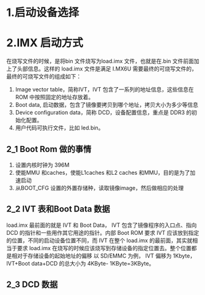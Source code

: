 # 1.启动设备选择

# 2.IMX 启动方式
在烧写文件的时候，是将bin 文件烧写为load.imx 文件，也就是在.bin 文件前面加上了头部信息。这样的 load.imx 文件是满足 I.MX6U 需要最终的可烧写文件的，最终的可烧写文件的组成如下：
1. Image vector table，简称IVT，IVT 包含了一系列的地址信息，这些信息在ROM 中按照固定的地址存放着。
2. Boot data, 启动数据，包含了镜像要拷贝到哪个地址，拷贝大小为多少等信息
3. Device configuration data，简称 DCD，设备配置信息，重点是 DDR3 的初始化配置。
4. 用户代码可执行文件，比如 led.bin。
## 2_1 Boot Rom 做的事情
1. 设置内核时钟为 396M
2. 使能MMU 和caches，使能L1caches 和L2 caches 和MMU，目的是为了加速启动
3. 从BOOT_CFG 设置的外置存储种，读取镜像image，然后做相应的处理

## 2_2 IVT 表和Boot Data 数据
load.imx 最前面的就是 IVT 和 Boot Data， IVT 包含了镜像程序的入口点、指向 DCD 的指针和一些用作其它用途的指针。内部 Boot ROM 要求 IVT 应该放到指定的位置，不同的启动设备位置不同，而 IVT 在整个 load.imx 的最前面，其实就相当于要求 load.imx 在烧写的时候应该烧写到存储设备的指定位置去。整个位置都是相对于存储设备的起始地址的偏移
以 SD/EMMC 为例， IVT 偏移为 1Kbyte， IVT+Boot data+DCD 的总大小为 4KByte- 1KByte=3KByte。

## 2_3 DCD 数据

